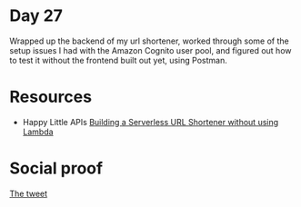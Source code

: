 # Day 27

Wrapped up the backend of my url shortener, worked through some of the setup issues I had with the Amazon Cognito user pool, and figured out how to test it without the frontend built out yet, using Postman.

# Resources

- Happy Little APIs [Building a Serverless URL Shortener without using Lambda](https://youtu.be/QCCpfotZgAM)

# Social proof

[The tweet](https://twitter.com/jennapederson/status/1292112921573695489?s=20)
